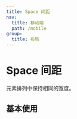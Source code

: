 ```yaml
---
title: Space 间距
nav:
  title: 移动端
  path: /mobile
group:
  title: 布局
---
```


# Space 间距

元素排列中保持相同的宽度。

## 基本使用

<code src="./demos/index1.tsx"></code>

<API></API>
